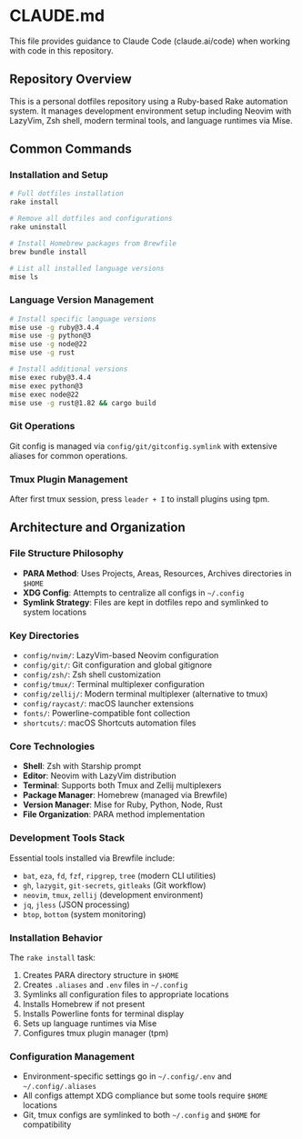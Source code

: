 # CLAUDE.md

This file provides guidance to Claude Code (claude.ai/code) when working with code in this repository.

## Repository Overview

This is a personal dotfiles repository using a Ruby-based Rake automation system. It manages development environment setup including Neovim with LazyVim, Zsh shell, modern terminal tools, and language runtimes via Mise.

## Common Commands

### Installation and Setup
```bash
# Full dotfiles installation
rake install

# Remove all dotfiles and configurations
rake uninstall

# Install Homebrew packages from Brewfile
brew bundle install

# List all installed language versions
mise ls
```

### Language Version Management
```bash
# Install specific language versions
mise use -g ruby@3.4.4
mise use -g python@3
mise use -g node@22
mise use -g rust

# Install additional versions
mise exec ruby@3.4.4
mise exec python@3
mise exec node@22
mise use -g rust@1.82 && cargo build
```

### Git Operations
Git config is managed via `config/git/gitconfig.symlink` with extensive aliases for common operations.

### Tmux Plugin Management
After first tmux session, press `leader + I` to install plugins using tpm.

## Architecture and Organization

### File Structure Philosophy
- **PARA Method**: Uses Projects, Areas, Resources, Archives directories in `$HOME`
- **XDG Config**: Attempts to centralize all configs in `~/.config`
- **Symlink Strategy**: Files are kept in dotfiles repo and symlinked to system locations

### Key Directories
- `config/nvim/`: LazyVim-based Neovim configuration
- `config/git/`: Git configuration and global gitignore
- `config/zsh/`: Zsh shell customization
- `config/tmux/`: Terminal multiplexer configuration
- `config/zellij/`: Modern terminal multiplexer (alternative to tmux)
- `config/raycast/`: macOS launcher extensions
- `fonts/`: Powerline-compatible font collection
- `shortcuts/`: macOS Shortcuts automation files

### Core Technologies
- **Shell**: Zsh with Starship prompt
- **Editor**: Neovim with LazyVim distribution
- **Terminal**: Supports both Tmux and Zellij multiplexers
- **Package Manager**: Homebrew (managed via Brewfile)
- **Version Manager**: Mise for Ruby, Python, Node, Rust
- **File Organization**: PARA method implementation

### Development Tools Stack
Essential tools installed via Brewfile include:
- `bat`, `eza`, `fd`, `fzf`, `ripgrep`, `tree` (modern CLI utilities)
- `gh`, `lazygit`, `git-secrets`, `gitleaks` (Git workflow)
- `neovim`, `tmux`, `zellij` (development environment)
- `jq`, `jless` (JSON processing)
- `btop`, `bottom` (system monitoring)

### Installation Behavior
The `rake install` task:
1. Creates PARA directory structure in `$HOME`
2. Creates `.aliases` and `.env` files in `~/.config`
3. Symlinks all configuration files to appropriate locations  
4. Installs Homebrew if not present
5. Installs Powerline fonts for terminal display
6. Sets up language runtimes via Mise
7. Configures tmux plugin manager (tpm)

### Configuration Management
- Environment-specific settings go in `~/.config/.env` and `~/.config/.aliases`
- All configs attempt XDG compliance but some tools require `$HOME` locations
- Git, tmux configs are symlinked to both `~/.config` and `$HOME` for compatibility